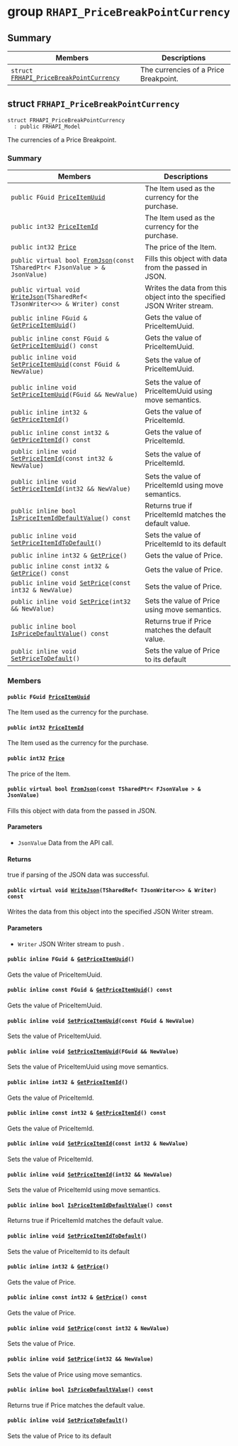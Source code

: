 # group `RHAPI_PriceBreakPointCurrency` <a id="group__RHAPI__PriceBreakPointCurrency"></a>

## Summary

 Members                        | Descriptions                                
--------------------------------|---------------------------------------------
`struct `[`FRHAPI_PriceBreakPointCurrency`](#structFRHAPI__PriceBreakPointCurrency) | The currencies of a Price Breakpoint.

## struct `FRHAPI_PriceBreakPointCurrency` <a id="structFRHAPI__PriceBreakPointCurrency"></a>

```
struct FRHAPI_PriceBreakPointCurrency
  : public FRHAPI_Model
```

The currencies of a Price Breakpoint.

### Summary

 Members                        | Descriptions                                
--------------------------------|---------------------------------------------
`public FGuid `[`PriceItemUuid`](#structFRHAPI__PriceBreakPointCurrency_1a6825eadd6f35d093e2f946a920e56b5e) | The Item used as the currency for the purchase.
`public int32 `[`PriceItemId`](#structFRHAPI__PriceBreakPointCurrency_1aab4fef02c40243609a2fd4bb04e7e0b3) | The Item used as the currency for the purchase.
`public int32 `[`Price`](#structFRHAPI__PriceBreakPointCurrency_1a0fbeeaafec354c1df791be5b8b7d9a83) | The price of the Item.
`public virtual bool `[`FromJson`](#structFRHAPI__PriceBreakPointCurrency_1a38b39a44fd1bae117ba63e1600323843)`(const TSharedPtr< FJsonValue > & JsonValue)` | Fills this object with data from the passed in JSON.
`public virtual void `[`WriteJson`](#structFRHAPI__PriceBreakPointCurrency_1a120ad3102af954846823ad19dbbddb21)`(TSharedRef< TJsonWriter<>> & Writer) const` | Writes the data from this object into the specified JSON Writer stream.
`public inline FGuid & `[`GetPriceItemUuid`](#structFRHAPI__PriceBreakPointCurrency_1a90583536504de2cbad1d5ee20af89a27)`()` | Gets the value of PriceItemUuid.
`public inline const FGuid & `[`GetPriceItemUuid`](#structFRHAPI__PriceBreakPointCurrency_1ad4bddec2295e5bb65b493d73b72da7e7)`() const` | Gets the value of PriceItemUuid.
`public inline void `[`SetPriceItemUuid`](#structFRHAPI__PriceBreakPointCurrency_1a8aba90f373601cf290a7ad4c497604fa)`(const FGuid & NewValue)` | Sets the value of PriceItemUuid.
`public inline void `[`SetPriceItemUuid`](#structFRHAPI__PriceBreakPointCurrency_1a2df2da4998d4d43c6546aafa0dc17ccd)`(FGuid && NewValue)` | Sets the value of PriceItemUuid using move semantics.
`public inline int32 & `[`GetPriceItemId`](#structFRHAPI__PriceBreakPointCurrency_1a3833756dc86744bfe93773f94fa0f48e)`()` | Gets the value of PriceItemId.
`public inline const int32 & `[`GetPriceItemId`](#structFRHAPI__PriceBreakPointCurrency_1a55430b28bf915560fc4c00533b42384c)`() const` | Gets the value of PriceItemId.
`public inline void `[`SetPriceItemId`](#structFRHAPI__PriceBreakPointCurrency_1a4c32f427fd1a34146735b5e25cf5b7a8)`(const int32 & NewValue)` | Sets the value of PriceItemId.
`public inline void `[`SetPriceItemId`](#structFRHAPI__PriceBreakPointCurrency_1adee55d4262e267879deccf1346671bfc)`(int32 && NewValue)` | Sets the value of PriceItemId using move semantics.
`public inline bool `[`IsPriceItemIdDefaultValue`](#structFRHAPI__PriceBreakPointCurrency_1ac2e90c50c94de4f0366f965267d94755)`() const` | Returns true if PriceItemId matches the default value.
`public inline void `[`SetPriceItemIdToDefault`](#structFRHAPI__PriceBreakPointCurrency_1af16d3af705d6e44aa6fc0bf8ea763873)`()` | Sets the value of PriceItemId to its default
`public inline int32 & `[`GetPrice`](#structFRHAPI__PriceBreakPointCurrency_1a8deddaa6262dc0705ca04cc242065bdd)`()` | Gets the value of Price.
`public inline const int32 & `[`GetPrice`](#structFRHAPI__PriceBreakPointCurrency_1ae44a1883c00a3ba094dd4d1c8cb089a2)`() const` | Gets the value of Price.
`public inline void `[`SetPrice`](#structFRHAPI__PriceBreakPointCurrency_1ac631554943d37765136f4e554b2cde2d)`(const int32 & NewValue)` | Sets the value of Price.
`public inline void `[`SetPrice`](#structFRHAPI__PriceBreakPointCurrency_1a4573389211659ecc6dc5a920a5d0b884)`(int32 && NewValue)` | Sets the value of Price using move semantics.
`public inline bool `[`IsPriceDefaultValue`](#structFRHAPI__PriceBreakPointCurrency_1a9a1537b11431e1c8253bbe95f15e7c16)`() const` | Returns true if Price matches the default value.
`public inline void `[`SetPriceToDefault`](#structFRHAPI__PriceBreakPointCurrency_1a3ff3ff898ac78e428be02c407a1c847e)`()` | Sets the value of Price to its default

### Members

#### `public FGuid `[`PriceItemUuid`](#structFRHAPI__PriceBreakPointCurrency_1a6825eadd6f35d093e2f946a920e56b5e) <a id="structFRHAPI__PriceBreakPointCurrency_1a6825eadd6f35d093e2f946a920e56b5e"></a>

The Item used as the currency for the purchase.

#### `public int32 `[`PriceItemId`](#structFRHAPI__PriceBreakPointCurrency_1aab4fef02c40243609a2fd4bb04e7e0b3) <a id="structFRHAPI__PriceBreakPointCurrency_1aab4fef02c40243609a2fd4bb04e7e0b3"></a>

The Item used as the currency for the purchase.

#### `public int32 `[`Price`](#structFRHAPI__PriceBreakPointCurrency_1a0fbeeaafec354c1df791be5b8b7d9a83) <a id="structFRHAPI__PriceBreakPointCurrency_1a0fbeeaafec354c1df791be5b8b7d9a83"></a>

The price of the Item.

#### `public virtual bool `[`FromJson`](#structFRHAPI__PriceBreakPointCurrency_1a38b39a44fd1bae117ba63e1600323843)`(const TSharedPtr< FJsonValue > & JsonValue)` <a id="structFRHAPI__PriceBreakPointCurrency_1a38b39a44fd1bae117ba63e1600323843"></a>

Fills this object with data from the passed in JSON.

#### Parameters
* `JsonValue` Data from the API call.

#### Returns
true if parsing of the JSON data was successful.

#### `public virtual void `[`WriteJson`](#structFRHAPI__PriceBreakPointCurrency_1a120ad3102af954846823ad19dbbddb21)`(TSharedRef< TJsonWriter<>> & Writer) const` <a id="structFRHAPI__PriceBreakPointCurrency_1a120ad3102af954846823ad19dbbddb21"></a>

Writes the data from this object into the specified JSON Writer stream.

#### Parameters
* `Writer` JSON Writer stream to push .

#### `public inline FGuid & `[`GetPriceItemUuid`](#structFRHAPI__PriceBreakPointCurrency_1a90583536504de2cbad1d5ee20af89a27)`()` <a id="structFRHAPI__PriceBreakPointCurrency_1a90583536504de2cbad1d5ee20af89a27"></a>

Gets the value of PriceItemUuid.

#### `public inline const FGuid & `[`GetPriceItemUuid`](#structFRHAPI__PriceBreakPointCurrency_1ad4bddec2295e5bb65b493d73b72da7e7)`() const` <a id="structFRHAPI__PriceBreakPointCurrency_1ad4bddec2295e5bb65b493d73b72da7e7"></a>

Gets the value of PriceItemUuid.

#### `public inline void `[`SetPriceItemUuid`](#structFRHAPI__PriceBreakPointCurrency_1a8aba90f373601cf290a7ad4c497604fa)`(const FGuid & NewValue)` <a id="structFRHAPI__PriceBreakPointCurrency_1a8aba90f373601cf290a7ad4c497604fa"></a>

Sets the value of PriceItemUuid.

#### `public inline void `[`SetPriceItemUuid`](#structFRHAPI__PriceBreakPointCurrency_1a2df2da4998d4d43c6546aafa0dc17ccd)`(FGuid && NewValue)` <a id="structFRHAPI__PriceBreakPointCurrency_1a2df2da4998d4d43c6546aafa0dc17ccd"></a>

Sets the value of PriceItemUuid using move semantics.

#### `public inline int32 & `[`GetPriceItemId`](#structFRHAPI__PriceBreakPointCurrency_1a3833756dc86744bfe93773f94fa0f48e)`()` <a id="structFRHAPI__PriceBreakPointCurrency_1a3833756dc86744bfe93773f94fa0f48e"></a>

Gets the value of PriceItemId.

#### `public inline const int32 & `[`GetPriceItemId`](#structFRHAPI__PriceBreakPointCurrency_1a55430b28bf915560fc4c00533b42384c)`() const` <a id="structFRHAPI__PriceBreakPointCurrency_1a55430b28bf915560fc4c00533b42384c"></a>

Gets the value of PriceItemId.

#### `public inline void `[`SetPriceItemId`](#structFRHAPI__PriceBreakPointCurrency_1a4c32f427fd1a34146735b5e25cf5b7a8)`(const int32 & NewValue)` <a id="structFRHAPI__PriceBreakPointCurrency_1a4c32f427fd1a34146735b5e25cf5b7a8"></a>

Sets the value of PriceItemId.

#### `public inline void `[`SetPriceItemId`](#structFRHAPI__PriceBreakPointCurrency_1adee55d4262e267879deccf1346671bfc)`(int32 && NewValue)` <a id="structFRHAPI__PriceBreakPointCurrency_1adee55d4262e267879deccf1346671bfc"></a>

Sets the value of PriceItemId using move semantics.

#### `public inline bool `[`IsPriceItemIdDefaultValue`](#structFRHAPI__PriceBreakPointCurrency_1ac2e90c50c94de4f0366f965267d94755)`() const` <a id="structFRHAPI__PriceBreakPointCurrency_1ac2e90c50c94de4f0366f965267d94755"></a>

Returns true if PriceItemId matches the default value.

#### `public inline void `[`SetPriceItemIdToDefault`](#structFRHAPI__PriceBreakPointCurrency_1af16d3af705d6e44aa6fc0bf8ea763873)`()` <a id="structFRHAPI__PriceBreakPointCurrency_1af16d3af705d6e44aa6fc0bf8ea763873"></a>

Sets the value of PriceItemId to its default

#### `public inline int32 & `[`GetPrice`](#structFRHAPI__PriceBreakPointCurrency_1a8deddaa6262dc0705ca04cc242065bdd)`()` <a id="structFRHAPI__PriceBreakPointCurrency_1a8deddaa6262dc0705ca04cc242065bdd"></a>

Gets the value of Price.

#### `public inline const int32 & `[`GetPrice`](#structFRHAPI__PriceBreakPointCurrency_1ae44a1883c00a3ba094dd4d1c8cb089a2)`() const` <a id="structFRHAPI__PriceBreakPointCurrency_1ae44a1883c00a3ba094dd4d1c8cb089a2"></a>

Gets the value of Price.

#### `public inline void `[`SetPrice`](#structFRHAPI__PriceBreakPointCurrency_1ac631554943d37765136f4e554b2cde2d)`(const int32 & NewValue)` <a id="structFRHAPI__PriceBreakPointCurrency_1ac631554943d37765136f4e554b2cde2d"></a>

Sets the value of Price.

#### `public inline void `[`SetPrice`](#structFRHAPI__PriceBreakPointCurrency_1a4573389211659ecc6dc5a920a5d0b884)`(int32 && NewValue)` <a id="structFRHAPI__PriceBreakPointCurrency_1a4573389211659ecc6dc5a920a5d0b884"></a>

Sets the value of Price using move semantics.

#### `public inline bool `[`IsPriceDefaultValue`](#structFRHAPI__PriceBreakPointCurrency_1a9a1537b11431e1c8253bbe95f15e7c16)`() const` <a id="structFRHAPI__PriceBreakPointCurrency_1a9a1537b11431e1c8253bbe95f15e7c16"></a>

Returns true if Price matches the default value.

#### `public inline void `[`SetPriceToDefault`](#structFRHAPI__PriceBreakPointCurrency_1a3ff3ff898ac78e428be02c407a1c847e)`()` <a id="structFRHAPI__PriceBreakPointCurrency_1a3ff3ff898ac78e428be02c407a1c847e"></a>

Sets the value of Price to its default

